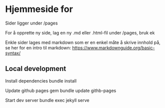 # Hjemmeside for

Sider ligger under /pages

For å opprette ny side, lag en ny .md eller .html-fil under /pages, bruk ek

Enkle sider lages med markdown som er en enkel måte å skrive innhold på, se her for en intro til markdown: https://www.markdownguide.org/basic-syntax/

## Local development

Install dependencies
bundle install

Update github pages gem
bundle update githb-pages

Start dev server
bundle exec jekyll serve
